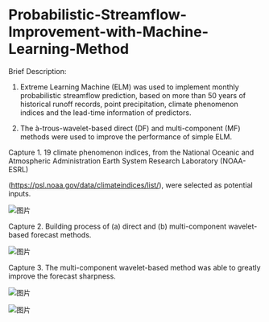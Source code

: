 # Probabilistic-Streamflow-Improvement-with-Machine-Learning-Method


Brief Description:

1. Extreme Learning Machine (ELM) was used to implement monthly probabilistic streamflow prediction, based on more than 50 years of historical runoff records, point precipitation, climate phenomenon indices and the lead-time information of predictors. 

2. The à-trous-wavelet-based direct (DF) and multi-component (MF) methods were used to improve the performance of simple ELM.


Capture 1. 19 climate phenomenon indices, from the National Oceanic and Atmospheric Administration Earth System Research Laboratory (NOAA-ESRL) 

(https://psl.noaa.gov/data/climateindices/list/), were selected as potential inputs.

![图片](https://user-images.githubusercontent.com/26668538/117544496-56817c00-b054-11eb-875e-d8ff9642ea51.png)


Capture 2. Building process of (a) direct and (b) multi-component wavelet-based forecast methods.

![图片](https://user-images.githubusercontent.com/26668538/117544394-d529e980-b053-11eb-8547-38dd40e73cc9.png)


Capture 3. The multi-component wavelet-based method was able to greatly improve the forecast sharpness.

![图片](https://user-images.githubusercontent.com/26668538/117544437-03a7c480-b054-11eb-8619-cee98ff1e625.png)

![图片](https://user-images.githubusercontent.com/26668538/117544443-0aced280-b054-11eb-9339-2e02e8d537e8.png)
